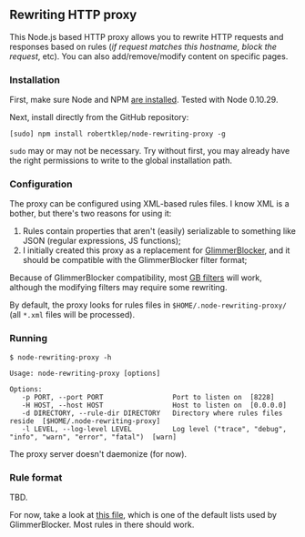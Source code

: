 ## Rewriting HTTP proxy

This Node.js based HTTP proxy allows you to rewrite HTTP requests and responses based on rules (*if request matches this hostname, block the request*, etc). You can also add/remove/modify content on specific pages.

### Installation

First, make sure Node and NPM [are installed](http://nodejs.org/). Tested with Node 0.10.29.

Next, install directly from the GitHub repository:

```
[sudo] npm install robertklep/node-rewriting-proxy -g
```

`sudo` may or may not be necessary. Try without first, you may already have the right permissions to write to the global installation path.

### Configuration

The proxy can be configured using XML-based rules files. I know XML is a bother, but there's two reasons for using it:

1. Rules contain properties that aren't (easily) serializable to something like JSON (regular expressions, JS functions);
2. I initially created this proxy as a replacement for [GlimmerBlocker](http://glimmerblocker.org/), and it should be compatible with the GlimmerBlocker filter format;

Because of GlimmerBlocker compatibility, most [GB filters](http://glimmerblocker.org/wiki/Filters) will work, although the modifying filters may require some rewriting.

By default, the proxy looks for rules files in `$HOME/.node-rewriting-proxy/` (all `*.xml` files will be processed).

### Running

```
$ node-rewriting-proxy -h

Usage: node-rewriting-proxy [options]

Options:
   -p PORT, --port PORT                 Port to listen on  [8228]
   -H HOST, --host HOST                 Host to listen on  [0.0.0.0]
   -d DIRECTORY, --rule-dir DIRECTORY   Directory where rules files reside  [$HOME/.node-rewriting-proxy]
   -l LEVEL, --log-level LEVEL          Log level ("trace", "debug", "info", "warn", "error", "fatal")  [warn]
```

The proxy server doesn't daemonize (for now).

### Rule format

TBD.

For now, take a look at [this file](http://glimmerblocker.org/site/filters/default/ad-networks.xml), which is one of the default lists used by GlimmerBlocker. Most rules in there should work.
